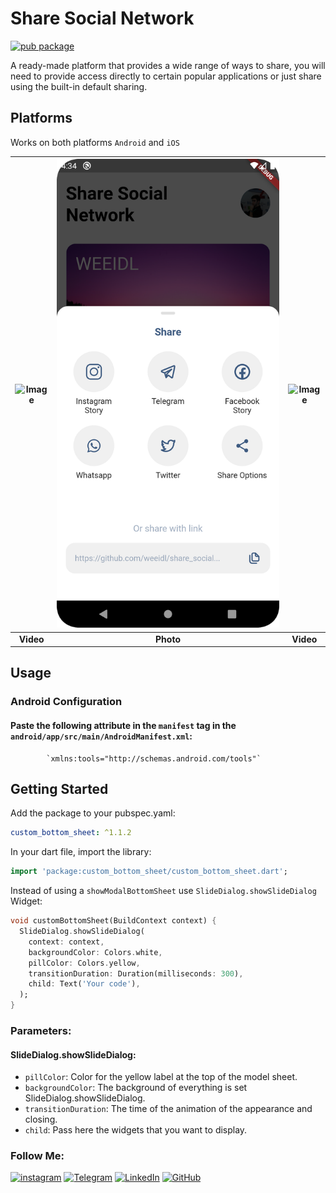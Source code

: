 # Share Social Network
 
[![pub package](https://img.shields.io/pub/v/adaptive_action_sheet.svg)](https://pub.dev/packages/custom_bottom_sheet)


A ready-made platform that provides a wide range of ways to share, you will need to provide access directly to certain popular applications or just share using the built-in default sharing.

## Platforms

Works on both platforms `Android` and `iOS`

| ![Image](https://github.com/weeidl/share_social_network/blob/master/image/instagram-weeidl.gif) | ![Image](https://github.com/weeidl/share_social_network/blob/master/image/image.png) | ![Image](https://github.com/weeidl/share_social_network/blob/master/image/twitter-weeidl.gif) |
| :------------: | :------------: | :------------: |
| **Video** | **Photo** |  **Video** |


## Usage

### Android Configuration

#### Paste the following attribute in the `manifest` tag in the `android/app/src/main/AndroidManifest.xml`:

```
 		`xmlns:tools="http://schemas.android.com/tools"`
```

## Getting Started

 Add the package to your pubspec.yaml:

 ```yaml
 custom_bottom_sheet: ^1.1.2
 ```
 
 In your dart file, import the library:

 ```Dart
import 'package:custom_bottom_sheet/custom_bottom_sheet.dart';
 ``` 
  Instead of using a `showModalBottomSheet` use `SlideDialog.showSlideDialog` Widget:

  ```Dart
void customBottomSheet(BuildContext context) {
    SlideDialog.showSlideDialog(
      context: context,
      backgroundColor: Colors.white,
      pillColor: Colors.yellow,
      transitionDuration: Duration(milliseconds: 300),
      child: Text('Your code'),
    );
  }
```

### Parameters:
#### SlideDialog.showSlideDialog:
* `pillColor`: Color for the yellow label at the top of the model sheet.
* `backgroundColor`: The background of everything is set SlideDialog.showSlideDialog.
* `transitionDuration`: The time of the animation of the appearance and closing.
* `child`: Pass here the widgets that you want to display.

### Follow Me:
[![instagram](https://img.shields.io/badge/-instagram-05151e?style=for-the-badge&logo=instagram)](https://www.instagram.com/weeidl/)
[![Telegram](https://img.shields.io/badge/-Telegram-05151e?style=for-the-badge&logo=Telegram)](https://t.me/weeidl)
[![LinkedIn](https://img.shields.io/badge/-LinkedIn-05151e?style=for-the-badge&logo=LinkedIn)](https://www.linkedin.com/in/weeidl/)
[![GitHub](https://img.shields.io/badge/-GitHub-05151e?style=for-the-badge&logo=GitHub)](https://github.com/weeidl)

